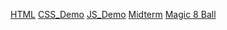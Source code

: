 <a href="html_demo">HTML</a>
<a href="css_demo">CSS_Demo</a>
<a href="js_demo">JS_Demo</a>
<a href="midterm">Midterm</a>
<a href="2023-24_winter_8ball">Magic 8 Ball</a>
